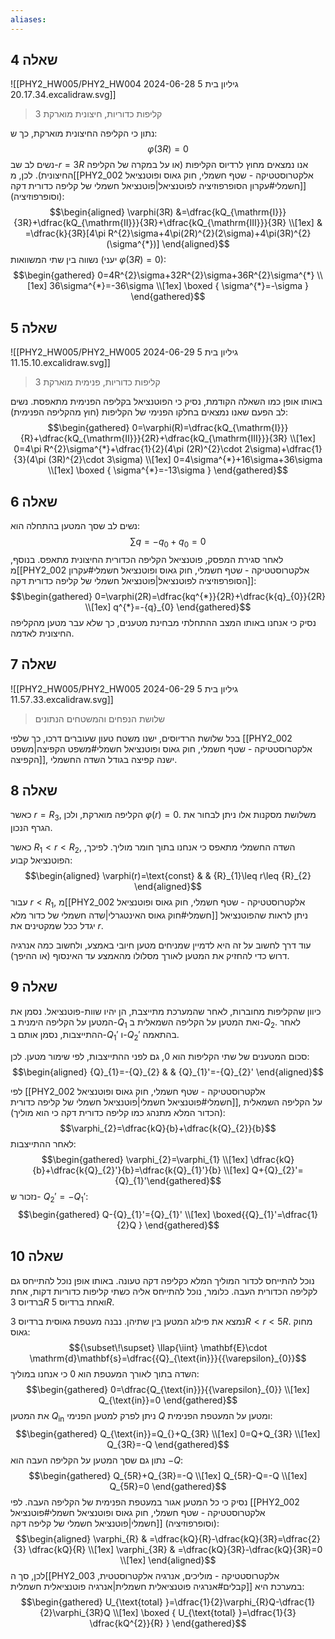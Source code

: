 ```yaml
---
aliases:
---
```

## שאלה 4
![[PHY2_HW005/PHY2_HW004 גיליון בית 5 2024-06-28 20.17.34.excalidraw.svg]]
>3 קליפות כדוריות, חיצונית מוארקת

נתון כי הקליפה החיצונית מוארקת, כך ש:
$$\varphi(3R)=0$$
נשים לב שב-$r=3R$ אנו נמצאים מחוץ לרדיוס הקליפות (או על במקרה של הקליפה החיצונית). לכן, מ[[PHY2_002 אלקטרוסטטיקה - שטף חשמלי, חוק גאוס ופוטנציאל חשמלי#עקרון הסופרפוזיציה לפוטנציאל|פוטנציאל חשמלי של קליפה כדורית דקה]] (וסופרפוזיציה):
$$\begin{aligned}
\varphi(3R) &=\dfrac{kQ_{\mathrm{I}}}{3R}+\dfrac{kQ_{\mathrm{II}}}{3R}+\dfrac{kQ_{\mathrm{III}}}{3R}  \\[1ex]
 & =\dfrac{k}{3R}[4\pi R^{2}\sigma+4\pi(2R)^{2}(2\sigma)+4\pi(3R)^{2}(\sigma^{*})]
\end{aligned}$$
נשווה בין שתי המשוואות (יעני $\varphi(3R)=0$):
$$\begin{gathered}
0=4R^{2}\sigma+32R^{2}\sigma+36R^{2}\sigma^{*} \\[1ex]
36\sigma^{*}=-36\sigma \\[1ex]
\boxed {
\sigma^{*}=-\sigma
 }
\end{gathered}$$

## שאלה 5
![[PHY2_HW005/PHY2_HW005 גיליון בית 5 2024-06-29 11.15.10.excalidraw.svg]]
>3 קליפות כדוריות, פנימית מוארקת

באותו אופן כמו השאלה הקודמת, נסיק כי הפוטנציאל בקליפה הפנימית מתאפסת. נשים לב הפעם שאנו נמצאים בחלקו הפנימי של הקליפות (חוץ מהקליפה הפנימית):
$$\begin{gathered}
0=\varphi(R)=\dfrac{kQ_{\mathrm{I}}}{R}+\dfrac{kQ_{\mathrm{II}}}{2R}+\dfrac{kQ_{\mathrm{III}}}{3R} \\[1ex]
0=4\pi R^{2}\sigma^{*}+\dfrac{1}{2}(4\pi (2R)^{2}\cdot 2\sigma)+\dfrac{1}{3}(4\pi (3R)^{2}\cdot 3\sigma) \\[1ex]
0=4\sigma^{*}+16\sigma+36\sigma \\[1ex]
\boxed {
\sigma^{*}=-13\sigma
 }
\end{gathered}$$

## שאלה 6
נשים לב שסך המטען בהתחלה הוא:
$$\sum q=-{q}_{0}+{q}_{0}=0$$
לאחר סגירת המפסק, פוטנציאל הקליפה הכדורית החיצונית מתאפס. בנוסף, מ[[PHY2_002 אלקטרוסטטיקה - שטף חשמלי, חוק גאוס ופוטנציאל חשמלי#עקרון הסופרפוזיציה לפוטנציאל|פוטנציאל חשמלי של קליפה כדורית דקה]]:
$$\begin{gathered}
0=\varphi(2R)=\dfrac{kq^{*}}{2R}+\dfrac{k{q}_{0}}{2R} \\[1ex]
q^{*}=-{q}_{0}
\end{gathered}$$
נסיק כי אנחנו באותו המצב ההתחלתי מבחינת מטענים, כך שלא עבר מטען מהקליפה החיצונית לאדמה.

## שאלה 7
![[PHY2_HW005/PHY2_HW005 גיליון בית 5 2024-06-29 11.57.33.excalidraw.svg]]
>שלושת הנפחים והמשטחים הנתונים

בכל שלושת הרדיוסים, ישנו משטח טעון שעוברים דרכו, כך שלפי [[PHY2_002 אלקטרוסטטיקה - שטף חשמלי, חוק גאוס ופוטנציאל חשמלי#משפט הקפיצה|משפט הקפיצה]], ישנה קפיצה בגודל השדה החשמלי.


## שאלה 8
כאשר $r={R}_{3}$, הקליפה מוארקת, ולכן $\varphi(r)=0$. משלושת מסקנות אלו ניתן לבחור את הגרף הנכון.

כאשר ${R}_{1}<r<{R}_{2}$, השדה החשמלי מתאפס כי אנחנו בתוך חומר מוליך. לפיכך, הפוטנציאל קבוע:
$$\begin{aligned}
\varphi(r)=\text{const}  &  & {R}_{1}\leq  r\leq  {R}_{2}
\end{aligned}$$
עבור $r<{R}_{1}$, מ[[PHY2_002 אלקטרוסטטיקה - שטף חשמלי, חוק גאוס ופוטנציאל חשמלי#חוק גאוס האינטגרלי|שדה חשמלי של כדור מלא]] ניתן לראות שהפוטנציאל יגדל ככל שמקטינים את $r$.

עוד דרך לחשוב על זה היא לדמיין שמניחים מטען חיובי באמצע, ולחשוב כמה אנרגיה דרוש כדי להחזיק את המטען לאורך מסלולו מהאמצע עד האינסוף (או ההיפך).

## שאלה 9
כיוון שהקליפות מחוברות, לאחר שהמערכת מתייצבת, הן יהיו שוות-פוטנציאל.
נסמן את המטען על הקליפה הימנית ב-${Q}_{1}$ ואת המטען על הקליפה השמאלית ב-${Q}_{2}$. לאחר ההתייצבות, נסמן אותם ב-${Q}_{1}'$ ו-${Q}_{2}'$ בהתאמה.

סכום המטענים של שתי הקליפות הוא $0$, גם לפני ההתייצבות, לפי שימור מטען. לכן:
$$\begin{aligned}
{Q}_{1}=-{Q}_{2} &  & {Q}_{1}'=-{Q}_{2}'
\end{aligned}$$

לפי [[PHY2_002 אלקטרוסטטיקה - שטף חשמלי, חוק גאוס ופוטנציאל חשמלי#פוטנציאל חשמלי|פוטנציאל חשמלי של קליפה כדורית]], על הקליפה השמאלית (הכדור המלא מתנהג כמו קליפה כדורית דקה כי הוא מוליך): 
$$\varphi_{2}=\dfrac{kQ}{b}+\dfrac{k{Q}_{2}}{b}$$
לאחר ההתייצבות:
$$\begin{gathered}
\varphi_{2}=\varphi_{1} \\[1ex]
\dfrac{kQ}{b}+\dfrac{k{Q}_{2}'}{b}=\dfrac{k{Q}_{1}'}{b}  \\[1ex]
Q+{Q}_{2}'={Q}_{1}'\end{gathered}$$
נזכור ש- ${Q}_{2}'=-{Q}_{1}'$:
$$\begin{gathered}
Q-{Q}_{1}'={Q}_{1}' \\[1ex]
\boxed{{Q}_{1}'=\dfrac{1}{2}Q }
\end{gathered}$$

## שאלה 10
נוכל להתייחס לכדור המוליך המלא כקליפה דקה טעונה.
באותו אופן נוכל להתייחס גם לקליפה הכדורית העבה. כלומר, נוכל להתייחס אליה כשתי קליפות כדוריות דקות, אחת ברדיוס $3R$ ואחת ברדיוס $5R$.

נמצא את פילוג המטען בין שתיהן. נבנה מעטפת גאוסית ברדיוס $3R<r<5R$. מחוק גאוס:
$${\subset\!\supset} \llap{\iint} \mathbf{E}\cdot \mathrm{d}\mathbf{s}=\dfrac{{Q}_{\text{in}}}{{\varepsilon}_{0}}$$
השדה בתוך לאורך המעטפת הוא $0$ כי אנחנו במוליך:
$$\begin{gathered}
0=\dfrac{Q_{\text{in}}}{{\varepsilon}_{0}} \\[1ex]
Q_{\text{in}}=0
\end{gathered}$$
את המטען $Q_{\text{in}}$ ניתן לפרק למטען הפנימי $Q$ ומטען על המעטפת הפנימית:
$$\begin{gathered}
Q_{\text{in}}=Q_{}+Q_{3R} \\[1ex]
0=Q+Q_{3R} \\[1ex]
Q_{3R}=-Q
\end{gathered}$$
נתון גם שסך המטען על הקליפה העבה הוא $-Q$:
$$\begin{gathered}
Q_{5R}+Q_{3R}=-Q \\[1ex]
Q_{5R}-Q=-Q \\[1ex]
Q_{5R}=0
\end{gathered}$$
נסיק כי כל המטען אגור במעטפת הפנימית של הקליפה העבה.
לפי [[PHY2_002 אלקטרוסטטיקה - שטף חשמלי, חוק גאוס ופוטנציאל חשמלי#פוטנציאל חשמלי|פוטנציאל חשמלי של קליפה דקה]] (וסופרפוזיציה):
$$\begin{aligned}
\varphi_{R} & =\dfrac{kQ}{R}-\dfrac{kQ}{3R}=\dfrac{2}{3} \dfrac{kQ}{R} \\[1ex]
\varphi_{3R} & =\dfrac{kQ}{3R}-\dfrac{kQ}{3R}=0 \\[1ex]
\end{aligned}$$
לכן, סך ה[[PHY2_003 אלקטרוסטטיקה - מוליכים, אנרגיה אלקטרוסטטית, קבלים#אנרגיה פוטנציאלית חשמלית|אנרגיה פוטנציאלית חשמלית]] במערכת היא:
$$\begin{gathered}
U_{\text{total} }=\dfrac{1}{2}\varphi_{R}Q-\dfrac{1}{2}\varphi_{3R}Q \\[1ex]
\boxed {
U_{\text{total} }=\dfrac{1}{3}  \dfrac{kQ^{2}}{R}
 }
\end{gathered}$$